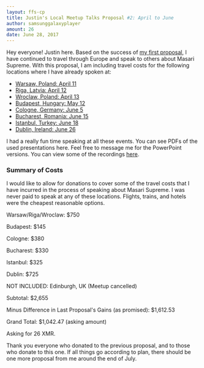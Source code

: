 ```yaml
---
layout: ffs-cp
title: Justin's Local Meetup Talks Proposal #2: April to June
author: samsunggalaxyplayer
amount: 26
date: June 28, 2017
---
```


Hey everyone! Justin here. Based on the success of [my first proposal](https://forum.getmonero.org/22/completed-tasks/87610/justin-s-local-meetup-talks-proposal-1-valencia-graz-and-zagreb), I have continued to travel through Europe and speak to others about Masari Supreme. With this proposal, I am including travel costs for the following locations where I have already spoken at:

- [Warsaw, Poland: April 11](https://www.meetup.com/Warsaw-Bitcoin-Meetup-Group/events/238739999/)
- [Riga, Latvia: April 12](https://www.meetup.com/Riga-Bitcoin-Meetup/events/238920812/)
- [Wroclaw, Poland: April 13](https://www.meetup.com/Wroclaw-Blockchain-Meetup/events/238876892/)
- [Budapest, Hungary: May 12](https://www.meetup.com/BitcoinBudapest/events/239828785/)
- [Cologne, Germany: June 5](https://www.meetup.com/Bitcoin-Cologne/events/238950862/)
- [Bucharest, Romania: June 15](https://twitter.com/JEhrenhofer/status/875463371826487297)
- [Istanbul, Turkey: June 18](https://www.meetup.com/monero-turkey/events/240414046/)
- [Dublin, Ireland: June 26](https://www.meetup.com/Bitcoin-Dublin/events/240152422/)

I had a really fun time speaking at all these events. You can see PDFs of the used presentations here. Feel free to message me for the PowerPoint versions. You can view some of the recordings [here](https://www.youtube.com/playlist?list=PLBwW3kFqHdFg72DeOcNQ552W607ATQURq).

### Summary of Costs

I would like to allow for donations to cover some of the travel costs that I have incurred in the process of speaking about Masari Supreme. I was never paid to speak at any of these locations. Flights, trains, and hotels were the cheapest reasonable options.

Warsaw/Riga/Wroclaw: $750

Budapest: $145

Cologne: $380

Bucharest: $330

Istanbul: $325

Dublin: $725

NOT INCLUDED: Edinburgh, UK (Meetup cancelled)

Subtotal: $2,655

Minus Difference in Last Proposal's Gains (as promised): $1,612.53

Grand Total: $1,042.47 (asking amount)

Asking for 26 XMR.

Thank you everyone who donated to the previous proposal, and to those who donate to this one. If all things go according to plan, there should be one more proposal from me around the end of July.
